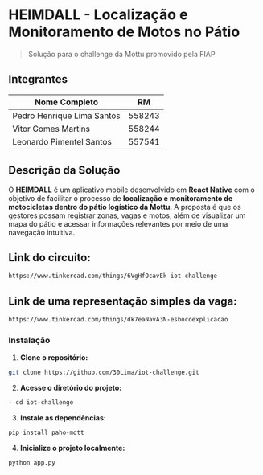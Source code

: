 # HEIMDALL - Localização e Monitoramento de Motos no Pátio
> Solução para o challenge da Mottu promovido pela FIAP

## Integrantes

| Nome Completo               | RM       |
|-----------------------------|----------|
| Pedro Henrique Lima Santos  | 558243   |
| Vitor Gomes Martins         | 558244   |
| Leonardo Pimentel Santos    | 557541   |

## Descrição da Solução

O **HEIMDALL** é um aplicativo mobile desenvolvido em **React Native** com o objetivo de facilitar o processo de **localização e monitoramento de motocicletas dentro do pátio logístico da Mottu**. A proposta é que os gestores possam registrar zonas, vagas e motos, além de visualizar um mapa do pátio e acessar informações relevantes por meio de uma navegação intuitiva.

## Link do circuito:

```bash
https://www.tinkercad.com/things/6VgHfOcavEk-iot-challenge
```

## Link de uma representação simples da vaga:
```bash
https://www.tinkercad.com/things/dk7eaNavA3N-esbocoexplicacao
```

### Instalação

1. **Clone o repositório:**

```bash
git clone https://github.com/30Lima/iot-challenge.git
```
2. **Acesse o diretório do projeto:**

```bash
- cd iot-challenge
```

3. **Instale as dependências:**

```bash
pip install paho-mqtt
```

4. **Inicialize o projeto localmente:**

```bash
python app.py
```
